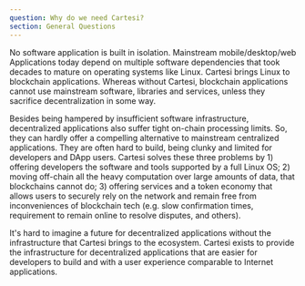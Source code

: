 ```yaml
---
question: Why do we need Cartesi?
section: General Questions
---
```


No software application is built in isolation. Mainstream mobile/desktop/web Applications today depend on multiple software dependencies that took decades to mature on operating systems like Linux. Cartesi brings Linux to blockchain applications. Whereas without Cartesi, blockchain applications cannot use mainstream software, libraries and services, unless they sacrifice decentralization in some way.

Besides being hampered by insufficient software infrastructure, decentralized applications also suffer tight on-chain processing limits. So, they can hardly offer a compelling alternative to mainstream centralized applications. They are often hard to build, being clunky and limited for developers and DApp users. Cartesi solves these three problems by 1) offering developers the software and tools supported by a full Linux OS; 2) moving off-chain all the heavy computation over large amounts of data, that blockchains cannot do; 3) offering services and a token economy that allows users to securely rely on the network and remain free from inconveniences of blockchain tech (e.g. slow confirmation times, requirement to remain online to resolve disputes, and others).

It's hard to imagine a future for decentralized applications without the infrastructure that Cartesi brings to the ecosystem. Cartesi exists to provide the infrastructure for decentralized applications that are easier for developers to build and with a user experience comparable to Internet applications.
